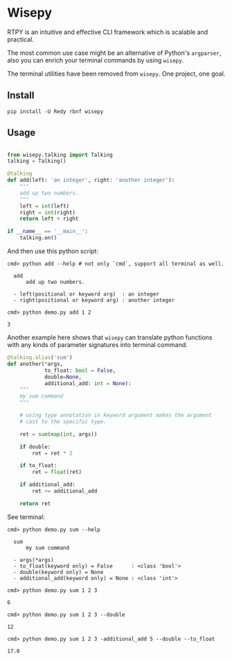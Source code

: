 
Wisepy
====================

RTPY is an intuitive and effective CLI framework which is scalable and practical.

The most common use case might be an alternative of Python's `argparser`, also you can enrich your terminal commands
by using `wisepy`.

The terminal utilities have been removed from `wisepy`. One project, one goal.

Install
--------------------

```
pip install -U Redy rbnf wisepy
```

Usage
----------------------------------

```python

from wisepy.talking import Talking
talking = Talking()

@talking
def add(left: 'an integer', right: 'another integer'):
    """
    add up two numbers.
    """
    left = int(left)
    right = int(right)
    return left + right

if __name__ == '__main__':
    talking.on()

```
And then use this python script:

```shell
cmd> python add --help # not only `cmd`, support all terminal as well.

  add
      add up two numbers.

  - left(positional or keyword arg)  : an integer
  - right(positional or keyword arg) : another integer

cmd> python demo.py add 1 2

3
```

Another example here shows that `wisepy` can translate python functions with
any kinds of parameter signatures into terminal command.

```python
@talking.alias('sum')
def another(*args,
            to_float: bool = False,
            double=None,
            additional_add: int = None):
    """
    my sum command
    """

    # using type annotation in keyword argument makes the argument
    # cast to the specific type.

    ret = sum(map(int, args))

    if double:
        ret = ret * 2

    if to_float:
        ret = float(ret)

    if additional_add:
        ret += additional_add

    return ret
```

See terminal:

```shell
cmd> python demo.py sum --help

  sum
      my sum command

  - args(*args)
  - to_float(keyword only) = False      : <class 'bool'>
  - double(keyword only) = None
  - additional_add(keyword only) = None : <class 'int'>

cmd> python demo.py sum 1 2 3

6

cmd> python demo.py sum 1 2 3 --double

12

cmd> python demo.py sum 1 2 3 -additional_add 5 --double --to_float

17.0
```

